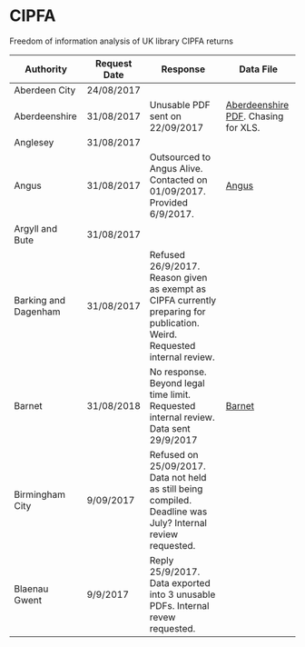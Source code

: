 # CIPFA

Freedom of information analysis of UK library CIPFA returns

| Authority | Request Date | Response | Data File |
| --------- | ------------ | -------- | --------- |
| Aberdeen City | 24/08/2017 |  |  |
| Aberdeenshire | 31/08/2017 | Unusable PDF sent on 22/09/2017 | [Aberdeenshire PDF](data/Aberdeenshire.pdf). Chasing for XLS. |
| Anglesey | 31/08/2017 |  |  |
| Angus | 31/08/2017 | Outsourced to Angus Alive. Contacted on 01/09/2017. Provided 6/9/2017. | [Angus](data/Angus.xls) |
| Argyll and Bute | 31/08/2017 |  |  |
| Barking and Dagenham | 31/08/2017 | Refused 26/9/2017. Reason given as exempt as CIPFA currently preparing for publication. Weird. Requested internal review. |  |
| Barnet | 31/08/2018 | No response. Beyond legal time limit. Requested internal review. Data sent 29/9/2017 | [Barnet](data/Barnet.xls) |
| Birmingham City | 9/09/2017 | Refused on 25/09/2017. Data not held as still being compiled. Deadline was July? Internal review requested. |  |
| Blaenau Gwent | 9/9/2017 | Reply 25/9/2017. Data exported into 3 unusable PDFs. Internal revew requested. |  |

